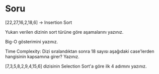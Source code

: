 # Soru
[22,27,16,2,18,6] -> Insertion Sort

Yukarı verilen dizinin sort türüne göre aşamalarını yazınız.

Big-O gösterimini yazınız.

Time Complexity: Dizi sıralandıktan sonra 18 sayısı aşağıdaki case'lerden hangisinin kapsamına girer? Yazınız.

[7,3,5,8,2,9,4,15,6] dizisinin Selection Sort'a göre ilk 4 adımını yazınız.